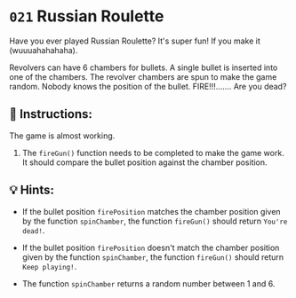 # `021` Russian Roulette 

Have you ever played Russian Roulette? It's super fun! If you make it (wuuuahahahaha).

Revolvers can have 6 chambers for bullets. A single bullet is inserted into one of the chambers. The revolver chambers are spun to make the game random. Nobody knows the position of the bullet. FIRE!!!....... Are you dead?

## 📝 Instructions:

The game is almost working.

1. The `fireGun()` function needs to be completed to make the game work. It should compare the bullet position against the chamber position.

## 💡 Hints:

+ If the bullet position `firePosition` matches the chamber position given by the function `spinChamber`, the function `fireGun()` should return `You're dead!`.

+ If the bullet position `firePosition` doesn't match the chamber position given by the function `spinChamber`, the function `fireGun()` should return `Keep playing!`.

+ The function `spinChamber` returns a random number between 1 and 6.
